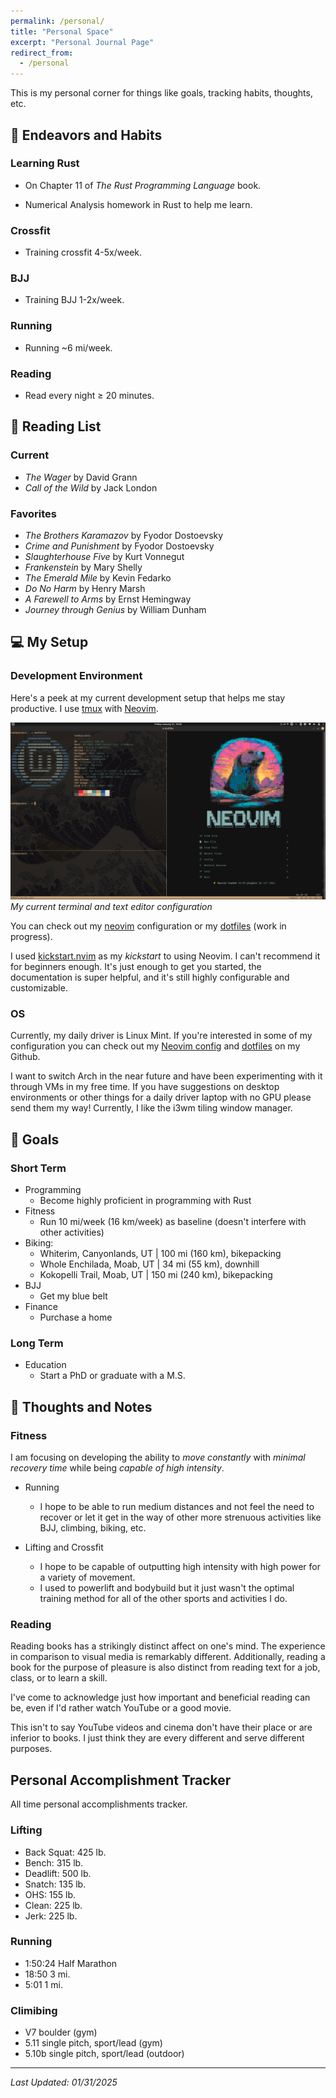 ```yaml
---
permalink: /personal/
title: "Personal Space"
excerpt: "Personal Journal Page"
redirect_from: 
  - /personal
---
```


This is my personal corner for things like goals, tracking habits, thoughts, etc.

## 🚀 Endeavors and Habits

### Learning Rust

- On Chapter 11 of _The Rust Programming Language_ book. 

- Numerical Analysis homework in Rust to help me learn.

### Crossfit

- Training crossfit 4-5x/week.

### BJJ

- Training BJJ 1-2x/week.

### Running

- Running ~6 mi/week.

### Reading

- Read every night $\geq$ 20 minutes.

## :book: Reading List

### Current

- _The Wager_ by David Grann
- _Call of the Wild_ by Jack London

### Favorites

- _The Brothers Karamazov_ by Fyodor Dostoevsky
- _Crime and Punishment_ by Fyodor Dostoevsky
- _Slaughterhouse Five_ by Kurt Vonnegut
- _Frankenstein_ by Mary Shelly
- _The Emerald Mile_ by Kevin Fedarko
- _Do No Harm_ by Henry Marsh
- _A Farewell to Arms_ by Ernst Hemingway
- _Journey through Genius_ by William Dunham

## 💻 My Setup

### Development Environment
Here's a peek at my current development setup that helps me stay productive. I use [tmux](https://github.com/tmux/tmux/wiki) with [Neovim](https://neovim.io/). 

![Terminal and Text/Code Editor Config](../images/tmux_neofetch_kanagawa.png)
*My current terminal and text editor configuration*

You can check out my [neovim](https://github.com/abarton51/kickstart.nvim) configuration or my [dotfiles](https://github.com/abarton51/dotfiles) (work in progress).

I used [kickstart.nvim](https://github.com/nvim-lua/kickstart.nvim) as my _kickstart_ to using Neovim. I can't recommend it for beginners enough. It's just enough to get you started, the documentation is super helpful, and it's still highly configurable and customizable.

### OS

Currently, my daily driver is Linux Mint. If you're interested in some of my configuration you can check out my [Neovim config](https://github.com/abarton51/kickstart.nvim) and [dotfiles](https://github.com/abarton51/dotfiles) on my Github. 

I want to switch Arch in the near future and have been experimenting with it through VMs in my free time. If you have suggestions on desktop environments or other things for a daily driver laptop with no GPU please send them my way! Currently, I like the i3wm tiling window manager.

## 🎯 Goals

### Short Term

- Programming
  - Become highly proficient in programming with Rust
- Fitness
  - Run 10 mi/week (16 km/week) as baseline (doesn't interfere with other activities)
- Biking:
  - Whiterim, Canyonlands, UT \| 100 mi (160 km), bikepacking
  - Whole Enchilada, Moab, UT \| 34 mi (55 km), downhill
  - Kokopelli Trail, Moab, UT \| 150 mi (240 km), bikepacking
- BJJ
  - Get my blue belt
- Finance
  - Purchase a home

### Long Term

- Education
  - Start a PhD or graduate with a M.S.

## 📝 Thoughts and Notes

### Fitness

I am focusing on developing the ability to _move constantly_ with _minimal recovery time_ while being *capable of high intensity*.

- Running
  - I hope to be able to run medium distances and not feel the need to recover or let it get in the way of other more strenuous activities like BJJ, climbing, biking, etc.

- Lifting and Crossfit
  - I hope to be capable of outputting high intensity with high power for a variety of movement.
  - I used to powerlift and bodybuild but it just wasn't the optimal training method for all of the other sports and activities I do.

### Reading

Reading books has a strikingly distinct affect on one's mind. The experience in comparison to visual media is remarkably different. Additionally, reading a book for the purpose of pleasure is also distinct from reading text for a job, class, or to learn a skill.

I've come to acknowledge just how important and beneficial reading can be, even if I'd rather watch YouTube or a good movie.

This isn't to say YouTube videos and cinema don't have their place or are inferior to books. I just think they are every different and serve different purposes.

## Personal Accomplishment Tracker

All time personal accomplishments tracker.

### Lifting

- Back Squat: 425 lb.
- Bench: 315 lb.
- Deadlift: 500 lb.
- Snatch: 135 lb.
- OHS: 155 lb.
- Clean: 225 lb.
- Jerk: 225 lb.

### Running

- 1:50:24 Half Marathon
- 18:50 3 mi.
- 5:01 1 mi.

### Climibing

- V7 boulder (gym)
- 5.11 single pitch, sport/lead (gym)
- 5.10b  single pitch, sport/lead (outdoor)

---

*Last Updated: 01/31/2025*

